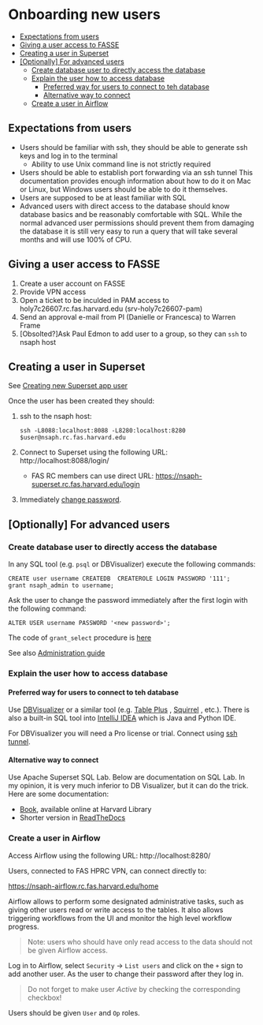 # Onboarding new users

<!-- toc -->

- [Expectations from users](#expectations-from-users)
- [Giving a user access to FASSE](#giving-a-user-access-to-fasse)
- [Creating a user in Superset](#creating-a-user-in-superset)
- [[Optionally] For advanced users](#optionally-for-advanced-users)
  * [Create database user to directly access the database](#create-database-user-to-directly-access-the-database)
  * [Explain the user how to access database](#explain-the-user-how-to-access-database)
    + [Preferred way for users to connect to teh database](#preferred-way-for-users-to-connect-to-teh-database)
    + [Alternative way to connect](#alternative-way-to-connect)
  * [Create a user in Airflow](#create-a-user-in-airflow)

<!-- tocstop -->

## Expectations from users

* Users should be familiar with ssh, they should be able to generate
    ssh keys and log in to the terminal
    * Ability to use Unix command line is not strictly required
* Users should be able to establish port forwarding via an ssh tunnel
    This documentation provides enough information about how to do it 
    on Mac or Linux, but Windows users should be able to do it themselves.
* Users are supposed to be at least familiar with SQL
* Advanced users with direct access to the database should know
    database basics and be reasonably comfortable with SQL. While the
    normal advanced user permissions should prevent them from damaging
    the database it is still very easy to run a query that will take 
    several months and will use 100% of CPU.

## Giving a user access to FASSE

1. Create a user account on FASSE
2. Provide VPN access
3. Open a ticket to be inculded in PAM access to holy7c26607.rc.fas.harvard.edu 
   (srv-holy7c26607-pam)
4. Send an approval e-mail from PI (Danielle or Francesca) to Warren Frame   
5. [Obsolted?]Ask Paul Edmon to add user to a group, so they can `ssh` to nsaph host 

## Creating a user in Superset
                               
See [Creating new Superset app user](Administration.md#creating-new-superset-app-user)

Once the user has been created they should:

1. ssh to the nsaph host:

       ssh -L8088:localhost:8088 -L8280:localhost:8280 $user@nsaph.rc.fas.harvard.edu

2. Connect to Superset using the following URL: http://localhost:8088/login/ 
   * FAS RC members can use direct URL: 
       https://nsaph-superset.rc.fas.harvard.edu/login
3. Immediately [change password](Administration.md#changing-superset-user-password-by-the-user).

## [Optionally] For advanced users
           
### Create database user to directly access the database

In any SQL tool (e.g. `psql` or DBVisualizer) execute the following commands:

    CREATE user username CREATEDB  CREATEROLE LOGIN PASSWORD '111';
    grant nsaph_admin to username;

Ask the user to change the password immediately after the first login with 
the following command:

    ALTER USER username PASSWORD '<new password>';

The code of `grant_select` procedure is 
[here](https://github.com/NSAPH-Data-Platform/nsaph-core-platform/blob/c4425b43435d1ea012b3de2299a176cb014857f3/src/sql/utils.sql#L76-L93)
                          
See also [Administration guide](Administration.md#creating-new-database-user)

### Explain the user how to access database

#### Preferred way for users to connect to teh database

Use 
[DBVisualizer](https://www.dbvis.com/) 
or a similar tool (e.g. 
[Table Plus](https://tableplus.com/)
, 
[Squirrel](https://squirrel-sql.sourceforge.io/)
, etc.). There is
also a built-in SQL tool into 
[IntelliJ IDEA](https://www.jetbrains.com/idea/)
which is Java and Python IDE.
                           
For DBVisualizer you will need a Pro license or trial.
Connect using 
[ssh tunnel](https://confluence.dbvis.com/display/UG120/Security#:~:text=our%20support%20portal.-,Using%20an%20SSH%20Tunnel,accessed%20through%20an%20SSH%20tunnel).

      
#### Alternative way to connect

Use Apache Superset SQL Lab. Below are documentation on SQL Lab. 
In my opinion, it is very much inferior to DB Visualizer, but 
it can do the trick. Here are some documentation:

* [Book](https://www.oreilly.com/library/view/apache-superset-quick/9781788992244/), 
    available online at Harvard Library 
* Shorter version in 
    [ReadTheDocs](https://apache-superset.readthedocs.io/en/0.35.2/sqllab.html)
                                            
### Create a user in Airflow
                          
Access Airflow using the following URL: http://localhost:8280/

Users, connected to FAS HPRC VPN, can connect directly to:

https://nsaph-airflow.rc.fas.harvard.edu/home

Airflow allows to perform some designated administrative tasks, 
such as giving other users read or write access to the tables. It 
also allows triggering workflows from the UI and monitor the 
high level workflow progress.

> Note: users who should have only read access to the data
> should not be given Airflow access.

Log in to Airflow, select `Security` -> `List users` and click on the
`+` sign to add another user. As the user to change their password
after they log in.

> Do not forget to make user *Active* by checking the corresponding
> checkbox!

Users should be given `User` and `Op` roles.


